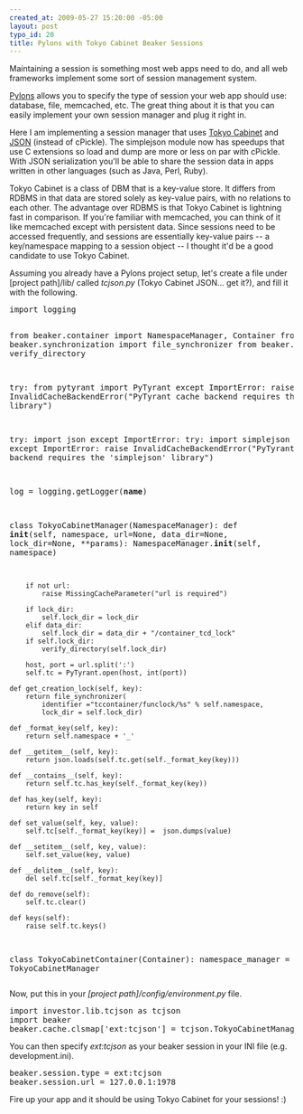 ```yaml
--- 
created_at: 2009-05-27 15:20:00 -05:00
layout: post
typo_id: 20
title: Pylons with Tokyo Cabinet Beaker Sessions
---
```

<p>Maintaining a session is something most web apps need to do, and all web frameworks implement some sort of session management system.</p>
<p><a href="http://pylonshq.com/">Pylons</a> allows you to specify the type of session your web app should use: database, file, memcached, etc. The great thing about it is that you can easily implement your own session manager and plug it right in.</p>
<p>Here I am implementing a session manager that uses <a href="http://tokyocabinet.sourceforge.net/">Tokyo Cabinet</a> and <a href="http://json.org">JSON</a> (instead of cPickle). The simplejson module now has speedups that use C extensions so load and dump are more or less on par with cPickle. With JSON serialization you'll be able to share the session data in apps written in other languages (such as Java, Perl, Ruby).</p>
<p>Tokyo Cabinet is a class of DBM that is a key-value store. It differs from RDBMS in that data are stored solely as key-value pairs, with no relations to each other. The advantage over RDBMS is that Tokyo Cabinet is lightning fast in comparison. If you're familiar with memcached, you can think of it like memcached except with persistent data. Since sessions need to be accessed frequently, and sessions are essentially key-value pairs -- a key/namespace mapping to a session object -- I thought it'd be a good candidate to use Tokyo Cabinet.</p>
<p>Assuming you already have a Pylons project setup, let's create a file under [project path]/lib/ called <em>tcjson.py</em> (Tokyo Cabinet JSON... get it?), and fill it with the following.</p>
<pre class="brush: py">
import logging

from beaker.container import NamespaceManager, Container
from beaker.synchronization import file_synchronizer
from beaker.util import verify_directory

try:
    from pytyrant import PyTyrant
except ImportError:
        raise InvalidCacheBackendError("PyTyrant cache backend requires the 'pytyrant' library")

try:
    import json
except ImportError:
    try: 
        import simplejson as json
    except ImportError:
        raise InvalidCacheBackendError("PyTyrant cache backend requires the 'simplejson' library")

log = logging.getLogger(__name__)

class TokyoCabinetManager(NamespaceManager):
    def __init__(self, namespace, url=None, data_dir=None, lock_dir=None, **params):
        NamespaceManager.__init__(self, namespace)
       
        if not url:
            raise MissingCacheParameter("url is required") 
        
        if lock_dir:
            self.lock_dir = lock_dir
        elif data_dir:
            self.lock_dir = data_dir + "/container_tcd_lock"
        if self.lock_dir:
            verify_directory(self.lock_dir)            
        
        host, port = url.split(':')
        self.tc = PyTyrant.open(host, int(port))

    def get_creation_lock(self, key):
        return file_synchronizer(
            identifier ="tccontainer/funclock/%s" % self.namespace,
            lock_dir = self.lock_dir)

    def _format_key(self, key):
        return self.namespace + '_'  

    def __getitem__(self, key):
        return json.loads(self.tc.get(self._format_key(key)))

    def __contains__(self, key):
        return self.tc.has_key(self._format_key(key))

    def has_key(self, key):
        return key in self

    def set_value(self, key, value):
        self.tc[self._format_key(key)] =  json.dumps(value)

    def __setitem__(self, key, value):
        self.set_value(key, value)
        
    def __delitem__(self, key):
        del self.tc[self._format_key(key)]

    def do_remove(self):
        self.tc.clear()
    
    def keys(self):
        raise self.tc.keys()


class TokyoCabinetContainer(Container):
    namespace_manager = TokyoCabinetManager
</pre>
<p>Now, put this in your <em>[project path]/config/environment.py</em> file.</p>
<pre class="brush: py">
import investor.lib.tcjson as tcjson 
import beaker
beaker.cache.clsmap['ext:tcjson'] = tcjson.TokyoCabinetManager
</pre>
<p>You can then specify <em>ext:tcjson</em> as your beaker session in your INI file (e.g. development.ini).</p>
<pre class="brush: py">
beaker.session.type = ext:tcjson
beaker.session.url = 127.0.0.1:1978
</pre>
<p>Fire up your app and it should be using Tokyo Cabinet for your sessions! :)</p>

